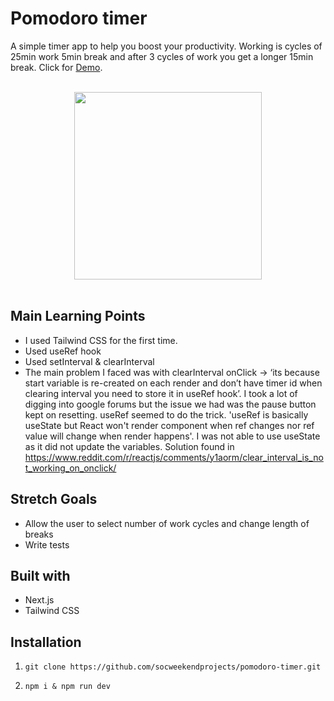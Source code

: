 # Pomodoro timer 
A simple timer app to help you boost your productivity. Working is cycles of 25min work 5min break and after 3 cycles of work you get a longer 15min break. 
Click for [Demo](https://pomodoro-app1.netlify.app/).
<br><br>
<div align="center">
<img src='./public/Pomodoro Timer Screenshot.png' width=300px>
</div>

<br>

<h2> Main Learning Points</h2>

- I used Tailwind CSS for the first time.
- Used useRef hook
- Used setInterval & clearInterval
- The main problem I faced was with clearInterval onClick -> ‘its because start variable is re-created on each render and don’t have timer id when clearing interval you need to store it in useRef hook’. I took a lot of digging into google forums but the issue we had was the pause button kept on resetting. useRef seemed to do the trick. 'useRef is basically useState but React won't render component when ref changes nor ref value will change when render happens'. I was not able to use useState as it did not update the variables. Solution found in https://www.reddit.com/r/reactjs/comments/y1aorm/clear_interval_is_not_working_on_onclick/

<h2> Stretch Goals</h2>

- Allow the user to select number of work cycles and change length of breaks
- Write tests

<h2> Built with</h2>

- Next.js
- Tailwind CSS

<h2> Installation</h2>

1.  `git clone https://github.com/socweekendprojects/pomodoro-timer.git`

2. <code>npm i & npm run dev</code>


